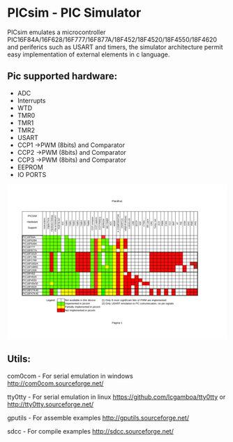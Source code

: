 
# PICsim - PIC Simulator

PICsim emulates a microcontroller PIC16F84A/16F628/16F777/16F877A/18F452/18F4520/18F4550/18F4620 and periferics such as USART and timers, the simulator architecture permit easy implementation of external elements in c language.




## Pic supported hardware:

* ADC
* Interrupts
* WTD
* TMR0
* TMR1
* TMR2
* USART
* CCP1 ->PWM (8bits) and Comparator
* CCP2 ->PWM (8bits) and Comparator
* CCP3 ->PWM (8bits) and Comparator
* EEPROM
* IO PORTS

![PICsim Hardware Support](docs/support.png?raw=true "PICsim Hardware support")


## Utils:


com0com		- For serial emulation in windows  http://com0com.sourceforge.net/ 

tty0tty 	- For serial emulation in linux    https://github.com/lcgamboa/tty0tty or http://tty0tty.sourceforge.net/

gputils		- For assemble examples            http://gputils.sourceforge.net/

sdcc		- For compile examples             http://sdcc.sourceforge.net/

